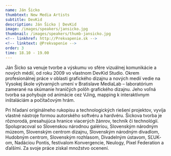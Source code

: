 ```yaml
---
name: Ján Šicko
thumbtext: New Media Artists
subtitle: DevKid
description: Ján Šicko | DevKid
image: /images/speakers/jansicko.jpg
thumbnail: /images/speakers/thumb-jansicko.jpg
<!-- linkhref: http://Prekvapenie.sk -->
<!-- linktext: @Prekvapenie -->
order: 3
time: 18.10 - 19.00
---
```


Ján Šicko sa venuje tvorbe a výskumu vo sfére vizuálnej komunikácie a nových médií, od roku 2009 vo vlastnom DevKid Studio. Okrem profesionálnej práce v oblasti grafického dizajnu a nových medií vedie na Vysokej škole výtvarných umení v Bratislave MediaLab – laboratórium zamerané na skúmanie hraničých polôh grafického dizajnu. Jeho voľná tvorba sa pohybuje od animácie cez VJing, mapping k interaktívnym inštaláciám a počítačovým hrám.

Pri hľadaní originálneho rukopisu a technologických riešení projektov, vyvíja vlastné nástroje formou autorského softvéru a hardvéru. Šickova tvorba je rôznorodá, presahujúca hranice viacerých žánrov, techník či technológií. Spolupracoval so Slovenskou národnou galériou, Slovenským národným múzeom, Slovenským centrom dizajnu, Slovenským národným divadlom, Hudobným centrom, Slovenským rozhlasom, Divadelným ústavom, SĽUK­om, Nadáciou Pontis, festivalom Konvergencie, Neulogy, Pixel Federation a ďalšími. Za svoje práce získal množstvo ocenení.
